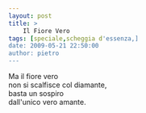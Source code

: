 ```yaml
---
layout: post
title: >
    Il Fiore Vero
tags: [speciale,scheggia d'essenza,]
date: 2009-05-21 22:50:00
author: pietro
---
```

Ma il fiore vero<br/>non si scalfisce col diamante,<br/>basta un sospiro<br/>dall'unico vero amante.
